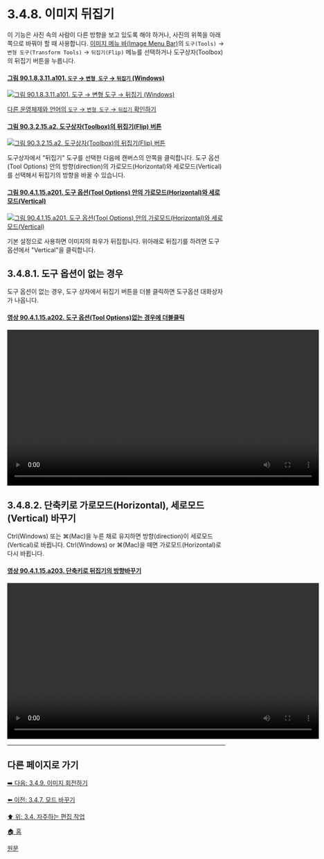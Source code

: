 # 3.4.8. 이미지 뒤집기
이 기능은 사진 속의 사람이 다른 방향을 보고 있도록 해야 하거나, 사진의 위쪽을 아래쪽으로 바꿔야 할 때 사용합니다. [이미지 메뉴 바(Image Menu Bar)](./03-02-02-image-windowx-02-image-menu.md)의 `도구(Tools)` → `변형 도구(Transform Tools)` → `뒤집기(Flip)` 메뉴를 선택하거나 도구상자(Toolbox)의 뒤집기 버튼을 누릅니다.

#### [그림 90.1.8.3.11.a101. `도구` → `변형 도구` → `뒤집기` (Windows)](https://wonder13662.github.io/gimp/2.10.36_ko/90-01-08-toolsx-03-transform_toolsx-11-flip.html#%EA%B7%B8%EB%A6%BC-9018311a101-%EB%8F%84%EA%B5%AC--%EB%B3%80%ED%98%95-%EB%8F%84%EA%B5%AC--%EB%92%A4%EC%A7%91%EA%B8%B0-windows)
[![그림 90.1.8.3.11.a101. `도구` → `변형 도구` → `뒤집기` (Windows)](https://github.com/wonder13662/gimp/assets/15767104/c600ff82-fda1-41f0-b5dd-2474dc062e24)](https://wonder13662.github.io/gimp/2.10.36_ko/90-01-08-toolsx-03-transform_toolsx-11-flip.html#%EA%B7%B8%EB%A6%BC-9018311a101-%EB%8F%84%EA%B5%AC--%EB%B3%80%ED%98%95-%EB%8F%84%EA%B5%AC--%EB%92%A4%EC%A7%91%EA%B8%B0-windows)

[다른 운영체제와 언어의 `도구` → `변형 도구` → `뒤집기` 확인하기](./90-01-08-toolsx-03-transform_toolsx-11-flip.md)

#### [그림 90.3.2.15.a2. 도구상자(Toolbox)의 뒤집기(Flip) 버튼](https://wonder13662.github.io/gimp/2.10.36_ko/90-03-02-tool_iconx-15-flip.html#%EA%B7%B8%EB%A6%BC-903215a2-%EB%8F%84%EA%B5%AC%EC%83%81%EC%9E%90toolbox%EC%9D%98-%EB%92%A4%EC%A7%91%EA%B8%B0flip-%EB%B2%84%ED%8A%BC)
[![그림 90.3.2.15.a2. 도구상자(Toolbox)의 뒤집기(Flip) 버튼](https://github.com/wonder13662/gimp/assets/15767104/8f63d644-7b1d-4ebb-9191-3d5583dc2cb7)](https://wonder13662.github.io/gimp/2.10.36_ko/90-03-02-tool_iconx-15-flip.html#%EA%B7%B8%EB%A6%BC-903215a2-%EB%8F%84%EA%B5%AC%EC%83%81%EC%9E%90toolbox%EC%9D%98-%EB%92%A4%EC%A7%91%EA%B8%B0flip-%EB%B2%84%ED%8A%BC)

도구상자에서 "뒤집기" 도구를 선택한 다음에 캔버스의 안쪽을 클릭합니다. 도구 옵션(Tool Options) 안의 방향(direction)의 가로모드(Horizontal)와 세로모드(Vertical)를 선택해서 뒤집기의 방향을 바꿀 수 있습니다.

#### [그림 90.4.1.15.a201. 도구 옵션(Tool Options) 안의 가로모드(Horizontal)와 세로모드(Vertical)](https://wonder13662.github.io/gimp/2.10.36_ko/90-04-01-tool_optionsx-15-flip.html#%EA%B7%B8%EB%A6%BC-904115a201-%EB%8F%84%EA%B5%AC-%EC%98%B5%EC%85%98tool-options-%EC%95%88%EC%9D%98-%EA%B0%80%EB%A1%9C%EB%AA%A8%EB%93%9Chorizontal%EC%99%80-%EC%84%B8%EB%A1%9C%EB%AA%A8%EB%93%9Cvertical)
[![그림 90.4.1.15.a201. 도구 옵션(Tool Options) 안의 가로모드(Horizontal)와 세로모드(Vertical)](https://github.com/wonder13662/gimp/assets/15767104/8efa0cb3-dadf-4625-bf39-543a3a0058d3)](https://wonder13662.github.io/gimp/2.10.36_ko/90-04-01-tool_optionsx-15-flip.html#%EA%B7%B8%EB%A6%BC-904115a201-%EB%8F%84%EA%B5%AC-%EC%98%B5%EC%85%98tool-options-%EC%95%88%EC%9D%98-%EA%B0%80%EB%A1%9C%EB%AA%A8%EB%93%9Chorizontal%EC%99%80-%EC%84%B8%EB%A1%9C%EB%AA%A8%EB%93%9Cvertical)

기본 설정으로 사용하면 이미지의 좌우가 뒤집힙니다. 위아래로 뒤집기를 하려면 도구 옵션에서 "Vertical"을 클릭합니다. 

## 3.4.8.1. 도구 옵션이 없는 경우
도구 옵션이 없는 경우, 도구 상자에서 뒤집기 버튼을 더블 클릭하면 도구옵션 대화상자가 나옵니다.

#### [영상 90.4.1.15.a202. 도구 옵션(Tool Options)없는 경우에 더블클릭](https://wonder13662.github.io/gimp/2.10.36_ko/90-04-01-tool_optionsx-15-flip.html#%EC%98%81%EC%83%81-904115a202-%EB%8F%84%EA%B5%AC-%EC%98%B5%EC%85%98tool-options%EC%97%86%EB%8A%94-%EA%B2%BD%EC%9A%B0%EC%97%90-%EB%8D%94%EB%B8%94%ED%81%B4%EB%A6%AD)
<video controls="controls" width="720" environment="MacOS:Sonoma 14.2.1 GIMP 2.10.36" src="https://github.com/wonder13662/gimp/assets/15767104/57e9252a-3f44-4cdf-b6a7-6affe85c7834"></video>

## 3.4.8.2. 단축키로 가로모드(Horizontal), 세로모드(Vertical) 바꾸기
Ctrl(Windows) 또는 ⌘(Mac)을 누른 채로 유지하면 방향(direction)이 세로모드(Vertical)로 바뀝니다. Ctrl(Windows) or ⌘(Mac)을 떼면 가로모드(Horizontal)로 다시 바뀝니다.

#### [영상 90.4.1.15.a203. 단축키로 뒤집기의 방향바꾸기](https://wonder13662.github.io/gimp/2.10.36_ko/90-04-01-tool_optionsx-15-flip.html#%EC%98%81%EC%83%81-904115a203-%EB%8B%A8%EC%B6%95%ED%82%A4%EB%A1%9C-%EB%92%A4%EC%A7%91%EA%B8%B0%EC%9D%98-%EB%B0%A9%ED%96%A5%EB%B0%94%EA%BE%B8%EA%B8%B0)
<video controls="controls" width="720" environment="MacOS:Sonoma 14.2.1 GIMP 2.10.36" src="https://github.com/wonder13662/gimp/assets/15767104/1ccc9fd8-682e-4755-8a0b-db3998ccdc99"></video>

***

## 다른 페이지로 가기
[➡️ 다음: 3.4.9. 이미지 회전하기](./03-04-09-rotate-an-image.md)

[⬅️ 이전: 3.4.7. 모드 바꾸기](./03-04-07-change-the-mode.md)

[⬆️ 위: 3.4. 자주하는 편집 작업](./03-04-00-common-tasks.md)

[🏠 홈](./00-home.md)

[원문](https://docs.gimp.org/2.10/ko/gimp-tutorial-quickie-flip.html)
